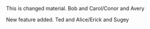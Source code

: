 This is changed material.
Bob and Carol/Conor and Avery

New feature added.
Ted and Alice/Erick and Sugey
